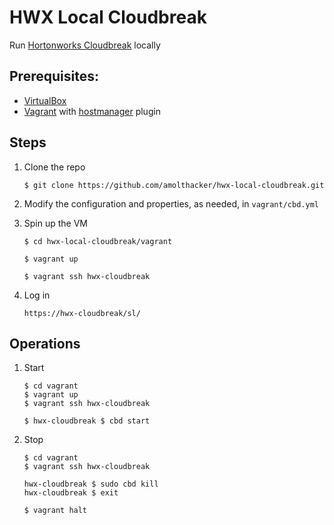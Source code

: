 # HWX Local Cloudbreak

Run [Hortonworks Cloudbreak](https://docs.hortonworks.com/HDPDocuments/Cloudbreak/Cloudbreak-2.4.1/index.html) locally


## Prerequisites:

 * [VirtualBox](https://www.virtualbox.org/)
 * [Vagrant](https://www.vagrantup.com/) with [hostmanager](https://github.com/devopsgroup-io/vagrant-hostmanager) plugin


 ## Steps

  1. Clone the repo
     ```
     $ git clone https://github.com/amolthacker/hwx-local-cloudbreak.git
     ```

  2. Modify the configuration and properties, as needed, in `vagrant/cbd.yml` 

  3. Spin up the VM
     ```
     $ cd hwx-local-cloudbreak/vagrant

     $ vagrant up

     $ vagrant ssh hwx-cloudbreak
     ```

  4. Log in
     ```
     https://hwx-cloudbreak/sl/
     ```

## Operations

  1. Start
     ```
     $ cd vagrant
     $ vagrant up
     $ vagrant ssh hwx-cloudbreak

     $ hwx-cloudbreak $ cbd start
     ```

  2. Stop
     ```
     $ cd vagrant
     $ vagrant ssh hwx-cloudbreak

     hwx-cloudbreak $ sudo cbd kill
     hwx-cloudbreak $ exit

     $ vagrant halt
     ```
